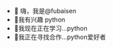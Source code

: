 - 👋 嗨，我是@fubaisen
- 👀我有兴趣  python
- 🌱我现在正在学习...python
- 💞️我正在寻找合作...python爱好者

<!---
fubaisen/fubaisen is a ✨ special ✨ repository because its `README.md` (this file) appears on your GitHub profile.
You can click the Preview link to take a look at your changes.
--->
